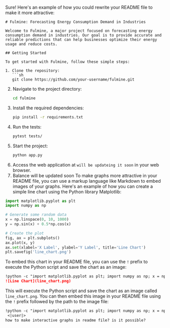Sure! Here's an example of how you could rewrite your README file to make it more attractive:

```
# Fulmine: Forecasting Energy Consumption Demand in Industries

Welcome to Fulmine, a major project focused on forecasting energy consumption demand in industries. Our goal is to provide accurate and reliable predictions that can help businesses optimize their energy usage and reduce costs.

## Getting Started

To get started with Fulmine, follow these simple steps:

1. Clone the repository:
   ```sh
   git clone https://github.com/your-username/fulmine.git
   ```
2. Navigate to the project directory:
   ```sh
   cd fulmine
   ```
3. Install the required dependencies:
   ```sh
   pip install -r requirements.txt
   ```
4. Run the tests:
   ```sh
   pytest tests/
   ```
5. Start the project:
   ```sh
   python app.py
   ```
6. Access the web application at `will be updateing it soon` in your web browser.
7. Balance will be updated soon 
 To make graphs more attractive in your README file, you can use a markup language like Markdown to embed images of your graphs. Here's an example of how you can create a simple line chart using the Python library Matplotlib:

```python
import matplotlib.pyplot as plt
import numpy as np

# Generate some random data
x = np.linspace(0, 10, 1000)
y = np.sin(x) + 0.5*np.cos(x)

# Create the plot
fig, ax = plt.subplots()
ax.plot(x, y)
ax.set(xlabel='X Label', ylabel='Y Label', title='Line Chart')
plt.savefig('line_chart.png')
```

To embed this chart in your README file, you can use the `!` prefix to execute the Python script and save the chart as an image:

```markdown
!python -c "import matplotlib.pyplot as plt; import numpy as np; x = np.linspace(0, 10, 1000); y = np.sin(x) + 0.5*np.cos(x); fig, ax = plt.subplots(); ax.plot(x, y); ax.set(xlabel='X Label', ylabel='Y Label', title='Line Chart'); plt.savefig('line_chart.png');"
![Line Chart](line_chart.png)
```

This will execute the Python script and save the chart as an image called `line_chart.png`. You can then embed this image in your README file using the `!` prefix followed by the path to the image file:

```markdown
!python -c "import matplotlib.pyplot as plt; import numpy as np; x = np.linspace(0, 10, 1000); y = np.sin(x) + 0.5*np.cos(x); fig, ax = plt.subplots(); ax.plot(x, y); ax.set(xlabel='X Label', ylabel='Y Label', title='Line Chart'); plt.savefig('line_chart.png');"
 <|user|>
how to make interactive graphs in readme file? is it possible?

